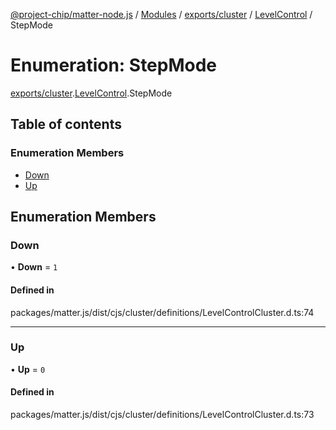 [@project-chip/matter-node.js](../README.md) / [Modules](../modules.md) / [exports/cluster](../modules/exports_cluster.md) / [LevelControl](../modules/exports_cluster.LevelControl.md) / StepMode

# Enumeration: StepMode

[exports/cluster](../modules/exports_cluster.md).[LevelControl](../modules/exports_cluster.LevelControl.md).StepMode

## Table of contents

### Enumeration Members

- [Down](exports_cluster.LevelControl.StepMode.md#down)
- [Up](exports_cluster.LevelControl.StepMode.md#up)

## Enumeration Members

### Down

• **Down** = ``1``

#### Defined in

packages/matter.js/dist/cjs/cluster/definitions/LevelControlCluster.d.ts:74

___

### Up

• **Up** = ``0``

#### Defined in

packages/matter.js/dist/cjs/cluster/definitions/LevelControlCluster.d.ts:73

